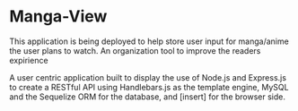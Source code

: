# Manga-View

This application is being deployed to help store user input for manga/anime the user plans to watch. An organization tool to improve the readers expirience 


A user centric application built to display the use of Node.js and Express.js to create a RESTful API using Handlebars.js as the template engine, MySQL and the Sequelize ORM for the database, and [insert] for the browser side.

